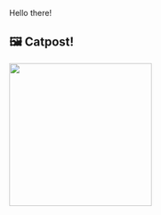 Hello there!



## 🖼️ Catpost!

<sub>
    <img src="https://cdn2.thecatapi.com/images/ben.jpg" height="256">
</sub>

